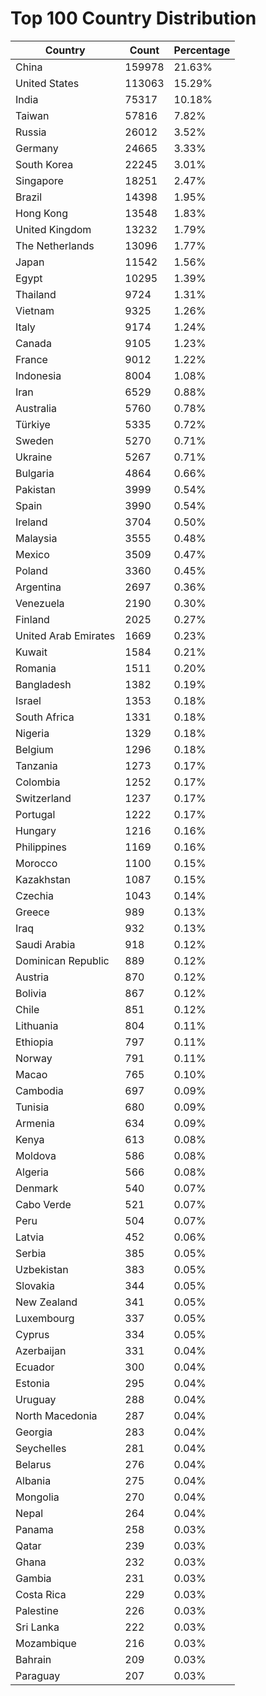 # Top 100 Country Distribution
| Country | Count | Percentage |
|----|----|----|
| China | 159978 | 21.63% |
| United States | 113063 | 15.29% |
| India | 75317 | 10.18% |
| Taiwan | 57816 | 7.82% |
| Russia | 26012 | 3.52% |
| Germany | 24665 | 3.33% |
| South Korea | 22245 | 3.01% |
| Singapore | 18251 | 2.47% |
| Brazil | 14398 | 1.95% |
| Hong Kong | 13548 | 1.83% |
| United Kingdom | 13232 | 1.79% |
| The Netherlands | 13096 | 1.77% |
| Japan | 11542 | 1.56% |
| Egypt | 10295 | 1.39% |
| Thailand | 9724 | 1.31% |
| Vietnam | 9325 | 1.26% |
| Italy | 9174 | 1.24% |
| Canada | 9105 | 1.23% |
| France | 9012 | 1.22% |
| Indonesia | 8004 | 1.08% |
| Iran | 6529 | 0.88% |
| Australia | 5760 | 0.78% |
| Türkiye | 5335 | 0.72% |
| Sweden | 5270 | 0.71% |
| Ukraine | 5267 | 0.71% |
| Bulgaria | 4864 | 0.66% |
| Pakistan | 3999 | 0.54% |
| Spain | 3990 | 0.54% |
| Ireland | 3704 | 0.50% |
| Malaysia | 3555 | 0.48% |
| Mexico | 3509 | 0.47% |
| Poland | 3360 | 0.45% |
| Argentina | 2697 | 0.36% |
| Venezuela | 2190 | 0.30% |
| Finland | 2025 | 0.27% |
| United Arab Emirates | 1669 | 0.23% |
| Kuwait | 1584 | 0.21% |
| Romania | 1511 | 0.20% |
| Bangladesh | 1382 | 0.19% |
| Israel | 1353 | 0.18% |
| South Africa | 1331 | 0.18% |
| Nigeria | 1329 | 0.18% |
| Belgium | 1296 | 0.18% |
| Tanzania | 1273 | 0.17% |
| Colombia | 1252 | 0.17% |
| Switzerland | 1237 | 0.17% |
| Portugal | 1222 | 0.17% |
| Hungary | 1216 | 0.16% |
| Philippines | 1169 | 0.16% |
| Morocco | 1100 | 0.15% |
| Kazakhstan | 1087 | 0.15% |
| Czechia | 1043 | 0.14% |
| Greece | 989 | 0.13% |
| Iraq | 932 | 0.13% |
| Saudi Arabia | 918 | 0.12% |
| Dominican Republic | 889 | 0.12% |
| Austria | 870 | 0.12% |
| Bolivia | 867 | 0.12% |
| Chile | 851 | 0.12% |
| Lithuania | 804 | 0.11% |
| Ethiopia | 797 | 0.11% |
| Norway | 791 | 0.11% |
| Macao | 765 | 0.10% |
| Cambodia | 697 | 0.09% |
| Tunisia | 680 | 0.09% |
| Armenia | 634 | 0.09% |
| Kenya | 613 | 0.08% |
| Moldova | 586 | 0.08% |
| Algeria | 566 | 0.08% |
| Denmark | 540 | 0.07% |
| Cabo Verde | 521 | 0.07% |
| Peru | 504 | 0.07% |
| Latvia | 452 | 0.06% |
| Serbia | 385 | 0.05% |
| Uzbekistan | 383 | 0.05% |
| Slovakia | 344 | 0.05% |
| New Zealand | 341 | 0.05% |
| Luxembourg | 337 | 0.05% |
| Cyprus | 334 | 0.05% |
| Azerbaijan | 331 | 0.04% |
| Ecuador | 300 | 0.04% |
| Estonia | 295 | 0.04% |
| Uruguay | 288 | 0.04% |
| North Macedonia | 287 | 0.04% |
| Georgia | 283 | 0.04% |
| Seychelles | 281 | 0.04% |
| Belarus | 276 | 0.04% |
| Albania | 275 | 0.04% |
| Mongolia | 270 | 0.04% |
| Nepal | 264 | 0.04% |
| Panama | 258 | 0.03% |
| Qatar | 239 | 0.03% |
| Ghana | 232 | 0.03% |
| Gambia | 231 | 0.03% |
| Costa Rica | 229 | 0.03% |
| Palestine | 226 | 0.03% |
| Sri Lanka | 222 | 0.03% |
| Mozambique | 216 | 0.03% |
| Bahrain | 209 | 0.03% |
| Paraguay | 207 | 0.03% |
